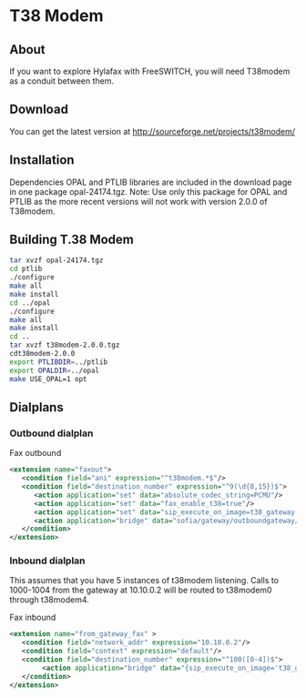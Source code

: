 # T38 Modem

## About

If you want to explore Hylafax with FreeSWITCH, you will need T38modem as a conduit between them.

## Download

You can get the latest version at http://sourceforge.net/projects/t38modem/

## Installation

Dependencies OPAL and PTLIB libraries are included in the download page in one package opal-24174.tgz. Note: Use only this package for OPAL and PTLIB as the more recent versions will not work with version 2.0.0 of T38modem.

## Building T.38 Modem

```bash
tar xvzf opal-24174.tgz
cd ptlib
./configure
make all
make install
cd ../opal
./configure
make all
make install
cd ..
tar xvzf t38modem-2.0.0.tgz
cdt38modem-2.0.0
export PTLIBDIR=../ptlib
export OPALDIR=../opal
make USE_OPAL=1 opt
```

## Dialplans

### Outbound dialplan

Fax outbound

```xml
<extension name="faxout">
   <condition field="ani" expression="^t38modem.*$"/>
   <condition field="destination_number" expression="^9(\d{8,15})$">
      <action application="set" data="absolute_codec_string=PCMU"/>
      <action application="set" data="fax_enable_t38=true"/>
      <action application="set" data="sip_execute_on_image=t38_gateway self nocng"/>
      <action application="bridge" data="sofia/gateway/outboundgateway/$1"/>
   </condition>
</extension>
```

### Inbound dialplan

This assumes that you have 5 instances of t38modem listening. Calls to 1000-1004 from the gateway at 10.10.0.2 will be routed to t38modem0 through t38modem4.

Fax inbound

```xml
<extension name="from_gateway_fax" >
   <condition field="network_addr" expression="10.10.0.2"/>
   <condition field="context" expression="default"/>
   <condition field="destination_number" expression="^100([0-4])$">
        <action application="bridge" data="{sip_execute_on_image='t38_gateway self nocng'}user/t38modem$1@${domain_name}"/>
   </condition>
</extension>
```